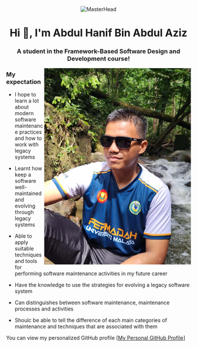 <div align="center">
  <img src="https://www.bing.com/th/id/OGC.91abe8c533bc8f9c34c2cf7ff7b8f6b9?o=7&cb=12&pid=1.7&rm=3&rurl=https%3a%2f%2fmedia.giphy.com%2fmedia%2fjz2VNqCrlFsPe%2fgiphy.gif&ehk=ATm3L1qKw6mcsiZt7AaChPsaY1stS8iQT%2b1dwVKZPQE%3d" alt="MasterHead" />
</div>
<h1 align="center">Hi 👋, I'm Abdul Hanif Bin Abdul Aziz</h1>
<h3 align="center">A student in the Framework-Based Software Design and Development course!</h3>
<img align="right" alt="Myself" width="400" src="Me.jpg">

<h3>My expectation</h3>

 - I hope to learn a lot about modern software maintenance practices and how to work with legacy systems

 - Learnt how keep a software well-maintained and evolving through legacy systems

 - Able to apply suitable techniques and tools for performing software maintenance activities in my future career

 - Have the knowledge to use the strategies for evolving a legacy software system

 - Can distinguishes between software maintenance, maintenance processes and activities

 - Shoulc be able to tell the difference of each main categories of maintenance and techniques that are associated with them


You can view my personalized GitHub profile [[My Personal GitHub Profile](https://github.com/Nipz652)]

